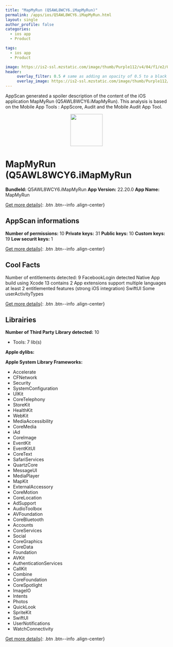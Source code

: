 ```yaml
---
title: "MapMyRun (Q5AWL8WCY6.iMapMyRun)"
permalink: /apps/ios/Q5AWL8WCY6.iMapMyRun.html
layout: single
author_profile: false
categories: 
  - ios app 
  - Product 

tags: 
  - ios app 
  - Product 

image: https://is2-ssl.mzstatic.com/image/thumb/Purple112/v4/04/f1/e2/04f1e274-8240-ae85-7984-399b3ae85c9d/AppIcon-1x_U007emarketing-0-4-0-85-220.png/512x512bb.jpg
header: 
     overlay_filter: 0.5 # same as adding an opacity of 0.5 to a black background
     overlay_image: https://is2-ssl.mzstatic.com/image/thumb/Purple112/v4/04/f1/e2/04f1e274-8240-ae85-7984-399b3ae85c9d/AppIcon-1x_U007emarketing-0-4-0-85-220.png/512x512bb.jpg
---
```

AppScan generated a spoiler description of the content of the iOS application MapMyRun (Q5AWL8WCY6.iMapMyRun). This analysis is based on the Mobile App Tools : AppScore, Audit and the Mobile Audit App Tool.

  
  
<div style="text-align: center;"><img src="https://is2-ssl.mzstatic.com/image/thumb/Purple112/v4/04/f1/e2/04f1e274-8240-ae85-7984-399b3ae85c9d/AppIcon-1x_U007emarketing-0-4-0-85-220.png/512x512bb.jpg" width="100" height="100"></div>  
  
# MapMyRun (Q5AWL8WCY6.iMapMyRun

**BundleId:** Q5AWL8WCY6.iMapMyRun
**App Version:** 22.20.0
**App Name:** MapMyRun


[Get more details](/pricing.html){: .btn .btn--info .align-center}  
  
## AppScan informations 

**Number of permissions:** 10
**Private keys:** 31
**Public keys:** 10
**Custom keys:** 19
**Low securit keys:** 1
  
[Get more details](/pricing.html){: .btn .btn--info .align-center}

## Cool Facts

Number of entitlements detected: 9
FacebookLogin detected
Native App
build using Xcode 13
contains 2 App extensions
support multiple languages
at least 2 entitlemented features (strong iOS integration)
SwiftUI
Some userActivityTypes
  
[Get more details](/pricing.html){: .btn .btn--info .align-center}

## Librairies 
**Number of Third Party Library detected:** 10
- Tools: 7 lib(s)

**Apple dylibs:**


**Apple System Library Frameworks:**
- Accelerate
- CFNetwork
- Security
- SystemConfiguration
- UIKit
- CoreTelephony
- StoreKit
- HealthKit
- WebKit
- MediaAccessibility
- CoreMedia
- iAd
- CoreImage
- EventKit
- EventKitUI
- CoreText
- SafariServices
- QuartzCore
- MessageUI
- MediaPlayer
- MapKit
- ExternalAccessory
- CoreMotion
- CoreLocation
- AdSupport
- AudioToolbox
- AVFoundation
- CoreBluetooth
- Accounts
- CoreServices
- Social
- CoreGraphics
- CoreData
- Foundation
- AVKit
- AuthenticationServices
- CallKit
- Combine
- CoreFoundation
- CoreSpotlight
- ImageIO
- Intents
- Photos
- QuickLook
- SpriteKit
- SwiftUI
- UserNotifications
- WatchConnectivity


  
[Get more details](/pricing.html){: .btn .btn--info .align-center}

